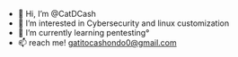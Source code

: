 - 👋 Hi, I’m @CatDCash
- 👀 I’m interested in Cybersecurity and linux customization
- 🌱 I’m currently learning pentesting°
- 📫 reach me! gatitocashondo0@gmail.com

<!---
CatDCash/CatDCash is a ✨ special ✨ repository because its `README.md` (this file) appears on your GitHub profile.
You can click the Preview link to take a look at your changes.
--->
